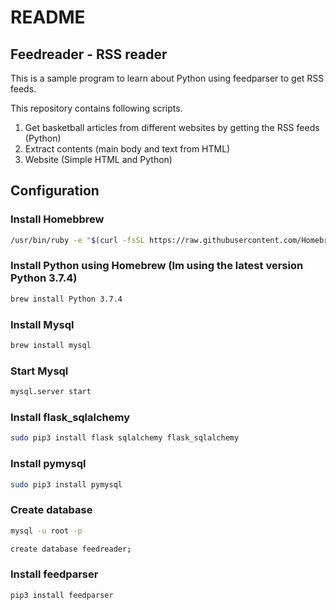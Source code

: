 # README
## Feedreader - RSS reader
This is a sample program to learn about Python using feedparser to get RSS feeds.

This repository contains following scripts.
1. Get basketball articles from different websites by getting the RSS feeds (Python)
2. Extract contents (main body and text from HTML)
5. Website (Simple HTML and Python)

## Configuration

### Install Homebbrew

```bash
/usr/bin/ruby -e "$(curl -fsSL https://raw.githubusercontent.com/Homebrew/install/master/install)"
```

### Install Python using Homebrew (Im using the latest version Python 3.7.4)

```bash
brew install Python 3.7.4
```

### Install Mysql

```bash
brew install mysql
```

### Start Mysql

```bash
mysql.server start
```

### Install flask_sqlalchemy

```bash
sudo pip3 install flask sqlalchemy flask_sqlalchemy
```

### Install pymysql

```bash
sudo pip3 install pymysql
```

### Create database

```bash
mysql -u root -p
```

```bash
create database feedreader;
```

### Install feedparser

```bash
pip3 install feedparser
```

